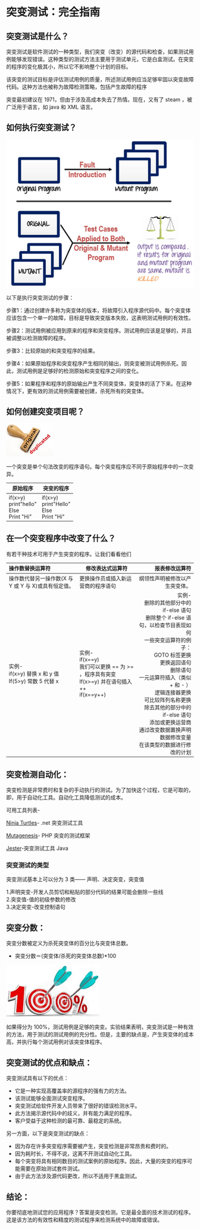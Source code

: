 # 突变测试：完全指南

## 突变测试是什么？

突变测试是软件测试的一种类型，我们突变（改变）的源代码和检查，如果测试用例能够发现错误。这种类型的测试方法主要用于测试单元，它是白盒测试。在突变的程序的变化极其小，所以它不影响整个计划的目标。

该突变的测试目标是评估测试用例的质量，所述测试用例应当足够牢固以突变故障代码。这种方法也被称为故障检测策略，包括产生故障的程序

突变最初建议在 1971，但由于涉及高成本失去了热情。现在，又有了 steam ，被广泛用于语言，如 java 和 XML 语言。

## 如何执行突变测试？

![](./images/m2.png)

以下是执行突变测试的步骤：

步骤1：通过创建许多称为突变体的版本，将故障引入程序源代码中。每个突变体应该包含一个单一的故障，目标是导致突变版本失败，这表明测试用例的有效性。

步骤2：测试用例被应用到原来的程序和突变程序。测试用例应该是足够的，并且被调整以检测故障的程序。

步骤3：比较原始的和突变程序的结果。

步骤4：如果原始程序和突变程序产生相同的输出，则突变被测试用例杀死。因此，测试用例是足够好的检测原始和突变程序之间的变化。

步骤5：如果程序和程序的原始输出产生不同突变体，突变体的活了下来。在这种情况下，更有效的测试用例需要被创建，杀死所有的突变体。

## 如何创建突变项目呢？

![](./images/m3.png)

 一个突变是单个句法改变的程序语句。每个突变程序应不同于原始程序中的一次变异。

| 原始程序 | 	突变的程序 |
|---------|---------|
| if(x>y)<br/> print"hello" <br/>Else<br/>Print "Hi" | if(x>y)<br/> print"Hello"<br/>Else<br/>Print "Hi" |

## 在一个突变程序中改变了什么？

有若干种技术可用于产生突变的程序。让我们看看他们

| 操作数替换运算符 | 	修改表达式运算符 | 报表修改运算符 |
|:--------------|------------------|-----------:|
| 操作数代替另一操作数(X 与 Y 或 Y 与 X)或具有恒定值。 |	更换操作员或插入新运营商的程序语句  |	纲领性声明被修改以产生突变体。 |
| 实例- <br/> if(x>y) 替换 x 和 y 值  <br/> If(5>y) 常数 5 代替 x | 实例-  <br/>  if(x==y) <br/> 我们可以更换 == 为 >= ，程序具有突变 <br/> If(x>=y) 并在语句插入 ++ <br/> if(x==y++) |	实例- <br/> 删除的其他部分中的 if-else 语句 <br/> 删除整个 if-else 语句，以检查节目表现如何 <br/> 一些突变运算符的例子：<br/> GOTO 标签更换<br/>更换返回语句<br/>删除语句<br/>一元运算符插入（类似 + 和 - ）<br/>逻辑连接器更换<br/> 可比较阵列名称更换<br/>除去其他的部分中的 if-else 语句<br/>添加或更换运营商<br/>通过改变数据置换声明<br/> 数据修改变量<br/> 在该类型的数据进行修改的计划 |
 
## 突变检测自动化： 

突变检测是非常费时和复杂的手动执行的测试。为了加快这个过程，它是可取的，即，用于自动化工具。自动化工具降低测试的成本。

可用工具列表-

[Ninja Turtles](http://www.mutation-testing.net/)- .net 突变测试工具

[Mutagenesis](https://github.com/padraic/mutagenesis)- PHP 突变的测试框架

[Jester](http://jester.sourceforge.net/)-突变测试工具 Java

### 突变测试的类型

突变测试基本上可以分为 3 类—— 声明、决定突变，突变值

1.声明突变-开发人员剪切和粘贴的部分代码的结果可能会删除一些线  
2.突变值-值的初级参数的修改  
3.决定突变-改变控制语句

## 突变分数：

突变分数被定义为杀死突变体的百分比与突变体总数。

- 突变分数＝(突变体/杀死的突变体总数)*100

![](./images/m4.png)

如果得分为 100%，测试用例是足够的突变。实验结果表明，突变测试是一种有效的方法，用于测试的测试用例的充分性。但是，主要的缺点是，产生突变体的成本高，并执行每个测试用例对该突变体程序。

## 突变测试的优点和缺点：

突变测试具有以下的优点：

- 它是一种实现高覆盖率的源程序的强有力的方法。
- 该测试能够全面测试突变程序。
- 突变测试给软件开发人员带来了很好的错误检测水平。
- 此方法揭示源代码中的歧义，并有能力满足的程序。
- 客户受益于这种检测的最可靠、最稳定的系统。

另一方面，以下是突变测试的缺点：

- 因为存在许多突变程序需要被产生，突变检测是非常昂贵和费时的。
- 因为耗时长，不得不说，这离不开测试自动化工具。
- 每个突变将具有相同数目的测试案例的原始程序。因此，大量的突变的程序可能需要在原始测试套件测试。
- 由于此方法涉及源代码更改，所以不适用于黑盒测试。 

## 结论：

你要彻底地测试您的应用程序？答案是突变检测。它是最全面的技术测试的程序。这是该方法的有效性和精度的测试程序来检测系统中的故障或错误。